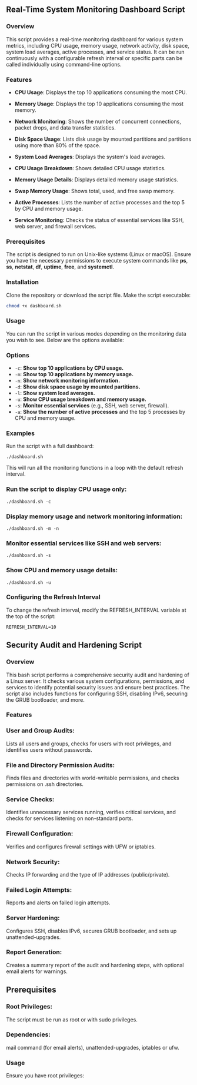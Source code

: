 ## Real-Time System Monitoring Dashboard Script

### **Overview**
This script provides a real-time monitoring dashboard for various system metrics, including CPU usage, memory usage, network activity, disk space, system load averages, active processes, and service status. It can be run continuously with a configurable refresh interval or specific parts can be called individually using command-line options.

 ### **Features**

-  **CPU Usage**: Displays the top 10 applications consuming the most CPU.

-  **Memory Usage**: Displays the top 10 applications consuming the most memory.
  
-  **Network Monitoring**: Shows the number of concurrent connections, packet drops, and data transfer statistics.

-  **Disk Space Usage**: Lists disk usage by mounted partitions and partitions using more than 80% of the space.

-  **System Load Averages**: Displays the system's load averages.

-  **CPU Usage Breakdown**: Shows detailed CPU usage statistics.

-  **Memory Usage Details**: Displays detailed memory usage statistics.

-  **Swap Memory Usage**: Shows total, used, and free swap memory.

-  **Active Processes**: Lists the number of active processes and the top 5 by CPU and memory usage.

-  **Service Monitoring**: Checks the status of essential services like SSH, web server, and firewall services.

### **Prerequisites**
The script is designed to run on Unix-like systems (Linux or macOS).
Ensure you have the necessary permissions to execute system commands like **ps**, **ss**, **netstat**, **df**, **uptime**, **free**, and **systemctl**.

### Installation
Clone the repository or download the script file.
Make the script executable:

```bash
chmod +x dashboard.sh
```

### Usage
You can run the script in various modes depending on the monitoring data you wish to see. Below are the options available:


### Options

- `-c`: **Show top 10 applications by CPU usage.**
- `-m`: **Show top 10 applications by memory usage.**
- `-n`: **Show network monitoring information.**
- `-d`: **Show disk space usage by mounted partitions.**
- `-l`: **Show system load averages.**
- `-u`: **Show CPU usage breakdown and memory usage.**
- `-s`: **Monitor essential services** (e.g., SSH, web server, firewall).
- `-a`: **Show the number of active processes** and the top 5 processes by CPU and memory usage.


### Examples
Run the script with a full dashboard:

`./dashboard.sh`

This will run all the monitoring functions in a loop with the default refresh interval.

### Run the script to display CPU usage only:

`./dashboard.sh -c`

### Display memory usage and network monitoring information:

`./dashboard.sh -m -n`

### Monitor essential services like SSH and web servers:

`./dashboard.sh -s`

### Show CPU and memory usage details:

`./dashboard.sh -u`

### Configuring the Refresh Interval
To change the refresh interval, modify the REFRESH_INTERVAL variable at the top of the script:

`REFRESH_INTERVAL=10`








## Security Audit and Hardening Script

### Overview
This bash script performs a comprehensive security audit and hardening of a Linux server. It checks various system configurations, permissions, and services to identify potential security issues and ensure best practices. The script also includes functions for configuring SSH, disabling IPv6, securing the GRUB bootloader, and more.

### Features
### User and Group Audits: 
Lists all users and groups, checks for users with root privileges, and identifies users without passwords.

### File and Directory Permission Audits:
Finds files and directories with world-writable permissions, and checks permissions on .ssh directories.

### Service Checks:
Identifies unnecessary services running, verifies critical services, and checks for services listening on non-standard ports.

### Firewall Configuration:
Verifies and configures firewall settings with UFW or iptables.

### Network Security:
Checks IP forwarding and the type of IP addresses (public/private).

### Failed Login Attempts: 
Reports and alerts on failed login attempts.

### Server Hardening: 
Configures SSH, disables IPv6, secures GRUB bootloader, and sets up unattended-upgrades.

### Report Generation:
Creates a summary report of the audit and hardening steps, with optional email alerts for warnings.

## Prerequisites

### Root Privileges:
The script must be run as root or with sudo privileges.

### Dependencies:
mail command (for email alerts), unattended-upgrades, iptables or ufw.

### Usage
Ensure you have root privileges:


